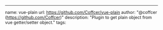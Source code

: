 ---
name: vue-plain
url: https://github.com/Coffcer/vue-plain
author: "@coffcer (https://github.com/Coffcer)"
description: "Plugin to get plain object from vue getter/setter object."
tags: